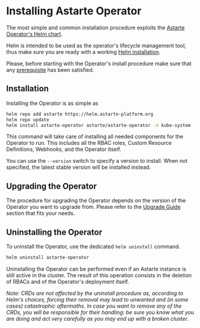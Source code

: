 # Installing Astarte Operator

The most simple and common installation procedure exploits the [Astarte Operator's Helm
chart](https://artifacthub.io/packages/helm/astarte/astarte-operator).

Helm is intended to be used as the operator's lifecycle management tool, thus make sure you are
ready with a working [Helm installation](https://helm.sh/docs/intro/install/).

Please, before starting with the Operator's install procedure make sure that any
[prerequisite](020-prerequisites.html) has been satisfied.

## Installation

Installing the Operator is as simple as

```bash
helm repo add astarte https://helm.astarte-platform.org
helm repo update
helm install astarte-operator astarte/astarte-operator -n kube-system
```

This command will take care of installing all needed components for the Operator to run. This
includes all the RBAC roles, Custom Resource Definitions, Webhooks, and the Operator itself.

You can use the `--version` switch to specify a version to install. When not specified, the latest
stable version will be installed instead.

## Upgrading the Operator

The procedure for upgrading the Operator depends on the version of the Operator you want to upgrade
from. Please refer to the [Upgrade Guide](000-upgrade_index.html) section that fits your needs.

## Uninstalling the Operator

To uninstall the Operator, use the dedicated `helm uninstall` command.

```bash
helm uninstall astarte-operator
```

Uninstalling the Operator can be performed even if an Astarte instance is still active in the
cluster. The result of this operation consists in the deletion of RBACs and of the Operator's
deployment itself.

*Note: CRDs are not affected by the uninstall procedure as, according to Helm's choices, forcing
their removal may lead to unwanted and (in some cases) catastrophic aftermaths. In case you want to
remove any of the CRDs, you will be responsible for their handling: be sure you know what you are
doing and act very carefully as you may end up with a broken cluster.*
